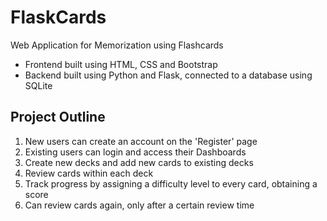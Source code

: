 # FlaskCards
Web Application for Memorization using Flashcards

- Frontend built using HTML, CSS and Bootstrap
- Backend built using Python and Flask, connected to a database using SQLite

## Project Outline 
1. New users can create an account on the 'Register' page
2. Existing users can login and access their Dashboards
3. Create new decks and add new cards to existing decks
4. Review cards within each deck
5. Track progress by assigning a difficulty level to every card, obtaining a score
6. Can review cards again, only after a certain review time 
